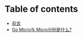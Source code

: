 # Table of contents

* [前言](README.md)
* [Go Micro与 Micro分别是什么?](go-micro-yu-micro-fen-bie-shi-shen-me.md)

